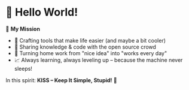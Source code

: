 ###

# **👋 Hello World!**

🚀 **My Mission**

- 🔧 Crafting tools that make life easier (and maybe a bit cooler)
- 🤝 Sharing knowledge & code with the open source crowd
- 🏡 Turning home work from "nice idea" into "works every day"
- 📈 Always learning, always leveling up – because the machine never sleeps!

In this spirit: **KISS – Keep It Simple, Stupid!** 🐧 

### 
